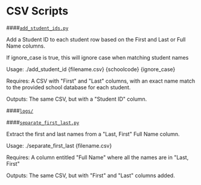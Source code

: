 CSV Scripts
===

####[`add_student_ids.py`](./add_student_ids.py)

Add a Student ID to each student row based on the First and Last or Full
Name columns.

If ignore_case is true, this will ignore case when matching student names

Usage:
    ./add_student_id {filename.csv} {schoolcode} {ignore_case}

Requires:
    A CSV with "First" and "Last" columns, with an exact name match to the
        provided school database for each student.

Outputs:
    The same CSV, but with a "Student ID" column.


####[`logs/`](./logs)

####[`separate_first_last.py`](./separate_first_last.py)

Extract the first and last names from a "Last, First" Full Name column.

Usage:
    ./separate_first_last {filename.csv}

Requires:
    A column entitled "Full Name" where all the names are in "Last, First"

Outputs:
    The same CSV, but with "First" and "Last" columns added.
